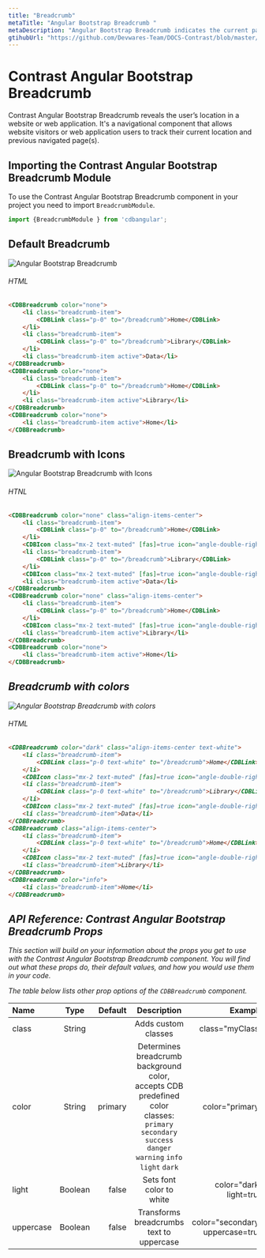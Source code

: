 ```yaml
---
title: "Breadcrumb"
metaTitle: "Angular Bootstrap Breadcrumb "
metaDescription: "Angular Bootstrap Breadcrumb indicates the current page’s location within a navigational hierarchy that automatically adds separators via CSS"
gtihubUrl: "https://github.com/Devwares-Team/DOCS-Contrast/blob/master/content/contrast/angular/components/breadcrumb.md"
---
```


# Contrast Angular Bootstrap Breadcrumb

Contrast Angular Bootstrap Breadcrumb reveals the user’s location in a website or web application.  It's a navigational component that allows website visitors or web application users to track their current location and previous navigated page(s).


## Importing the Contrast Angular Bootstrap Breadcrumb Module

To use the Contrast Angular Bootstrap Breadcrumb component in your project you need to import `BreadcrumbModule`.

```ts
import {BreadcrumbModule } from 'cdbangular';
```

## Default Breadcrumb

![Angular Bootstrap Breadcrumb](./images/breadcrumb.png)

###### HTML
```html
<CDBBreadcrumb color="none">
    <li class="breadcrumb-item">
        <CDBLink class="p-0" to="/breadcrumb">Home</CDBLink>
    </li>
    <li class="breadcrumb-item">
        <CDBLink class="p-0" to="/breadcrumb">Library</CDBLink>
    </li>
    <li class="breadcrumb-item active">Data</li>
</CDBBreadcrumb>
<CDBBreadcrumb color="none">
    <li class="breadcrumb-item">
        <CDBLink class="p-0" to="/breadcrumb">Home</CDBLink>
    </li>
    <li class="breadcrumb-item active">Library</li>
</CDBBreadcrumb>
<CDBBreadcrumb color="none">
    <li class="breadcrumb-item active">Home</li>
</CDBBreadcrumb>
```

## Breadcrumb with Icons


![Angular Bootstrap Breadcrumb with Icons](./images/breadcrumbwithicon.png)

###### HTNL
```html
<CDBBreadcrumb color="none" class="align-items-center">
    <li class="breadcrumb-item">
        <CDBLink class="p-0" to="/breadcrumb">Home</CDBLink>
    </li>
    <CDBIcon class="mx-2 text-muted" [fas]=true icon="angle-double-right"></CDBIcon>
    <li class="breadcrumb-item">
        <CDBLink class="p-0" to="/breadcrumb">Library</CDBLink>
    </li>
    <CDBIcon class="mx-2 text-muted" [fas]=true icon="angle-double-right"></CDBIcon>
    <li class="breadcrumb-item active">Data</li>
</CDBBreadcrumb>
<CDBBreadcrumb color="none" class="align-items-center">
    <li class="breadcrumb-item">
        <CDBLink class="p-0" to="/breadcrumb">Home</CDBLink>
    </li>
    <CDBIcon class="mx-2 text-muted" [fas]=true icon="angle-double-right"></CDBIcon>
    <li class="breadcrumb-item active">Library</li>
</CDBBreadcrumb>
<CDBBreadcrumb color="none">
    <li class="breadcrumb-item active">Home</li>
</CDBBreadcrumb>
```

<i/>

## Breadcrumb with colors


![Angular Bootstrap Breadcrumb with colors](./images/breadcrumbwithcolors.png)

###### HTML
```html
<CDBBreadcrumb color="dark" class="align-items-center text-white">
    <li class="breadcrumb-item">
        <CDBLink class="p-0 text-white" to="/breadcrumb">Home</CDBLink>
    </li>
    <CDBIcon class="mx-2 text-muted" [fas]=true icon="angle-double-right"></CDBIcon>
    <li class="breadcrumb-item">
        <CDBLink class="p-0 text-white" to="/breadcrumb">Library</CDBLink>
    </li>
    <CDBIcon class="mx-2 text-muted" [fas]=true icon="angle-double-right"></CDBIcon>
    <li class="breadcrumb-item">Data</li>
</CDBBreadcrumb>
<CDBBreadcrumb class="align-items-center">
    <li class="breadcrumb-item">
        <CDBLink class="p-0 text-white" to="/breadcrumb">Home</CDBLink>
    </li>
    <CDBIcon class="mx-2 text-muted" [fas]=true icon="angle-double-right"></CDBIcon>
    <li class="breadcrumb-item">Library</li>
</CDBBreadcrumb>
<CDBBreadcrumb color="info">
    <li class="breadcrumb-item">Home</li>
</CDBBreadcrumb>
```

## API Reference: Contrast Angular Bootstrap Breadcrumb Props

This section will build on your information about the props you get to use with the Contrast Angular Bootstrap Breadcrumb component. You will find out what these props do, their default values, and how you would use them in your code.

The table below lists other prop options of the `CDBBreadcrumb` component.

| Name            | Type        | Default      |   Description| Example      |
| :------------- | :----------: | -----------: | :----------: | -----------: |
| class      | String       |              |Adds custom classes	      |     class="myClass"  |
| color          | String       | primary      | Determines breadcrumb background color, accepts CDB predefined color classes: `primary` `secondary` `success` `danger` `warning` `info` `light` `dark` | color="primary"   |
| light          | Boolean      | false        | Sets font color to white |  color="dark" light=true |
| uppercase      | Boolean      | false        | Transforms breadcrumbs text to uppercase   | color="secondary" uppercase=true |
